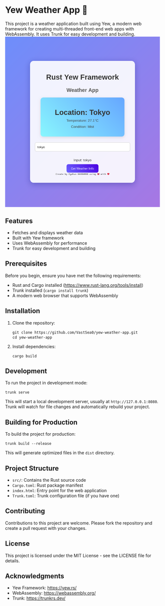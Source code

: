 # Yew Weather App 🦀

This project is a weather application built using Yew, a modern web framework for creating multi-threaded front-end web apps with WebAssembly. It uses Trunk for easy development and building.
![img.png](img.png)
## Features

- Fetches and displays weather data
- Built with Yew framework
- Uses WebAssembly for performance
- Trunk for easy development and building

## Prerequisites

Before you begin, ensure you have met the following requirements:

- Rust and Cargo installed (https://www.rust-lang.org/tools/install)
- Trunk installed (`cargo install trunk`)
- A modern web browser that supports WebAssembly

## Installation

1. Clone the repository:
   ```
   git clone https://github.com/VastSea0/yew-weather-app.git
   cd yew-weather-app
   ```

2. Install dependencies:
   ```
   cargo build
   ```

## Development

To run the project in development mode:

```
trunk serve
```

This will start a local development server, usually at `http://127.0.0.1:8080`. Trunk will watch for file changes and automatically rebuild your project.

## Building for Production

To build the project for production:

```
trunk build --release
```

This will generate optimized files in the `dist` directory.

## Project Structure

- `src/`: Contains the Rust source code
- `Cargo.toml`: Rust package manifest
- `index.html`: Entry point for the web application
- `Trunk.toml`: Trunk configuration file (if you have one)

## Contributing

Contributions to this project are welcome. Please fork the repository and create a pull request with your changes.

## License

This project is licensed under the MIT License - see the LICENSE file for details.

## Acknowledgments

- Yew Framework: https://yew.rs/
- WebAssembly: https://webassembly.org/
- Trunk: https://trunkrs.dev/
